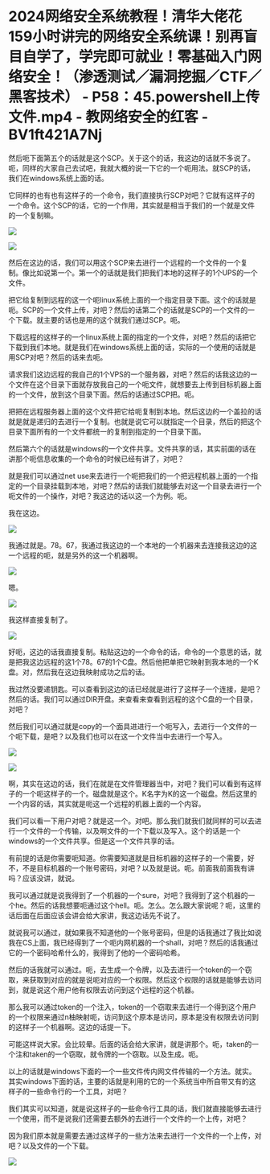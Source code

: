 # 2024网络安全系统教程！清华大佬花159小时讲完的网络安全系统课！别再盲目自学了，学完即可就业！零基础入门网络安全！（渗透测试／漏洞挖掘／CTF／黑客技术） - P58：45.powershell上传文件.mp4 - 教网络安全的红客 - BV1ft421A7Nj

然后呃下面第五个的话就是这个SCP。关于这个的话，我这边的话就不多说了。呃，同样的大家自己去试吧，我就大概的说一下它的一个呃用法。就SCP的话，我们在windows系统上面的话。

它同样的也有也有这样子的一个命令，我们直接执行SCP对吧？它就有这样子的一个命令。这个SCP的话，它的一个作用，其实就是相当于我们的一个就是文件的一个复制嘛。



![](img/c425d2932fb945780c0b2af407a5416b_1.png)

![](img/c425d2932fb945780c0b2af407a5416b_2.png)

然后在这边的话，我们可以用这个SCP来去进行一个远程的一个文件的一个复制。像比如说第一个。第一个的话就是我们把我们本地的这样子的1个UPS的一个文件。

把它给复制到远程的这一个呃linux系统上面的一个指定目录下面。这个的话就是呃。SCP的一个文件上传，对吧？然后的话第二个的话就是SCP的一个文件的一个下载。就主要的话也是用的这个就我们通过SCP。呃。

下载远程的这样子的一个linux系统上面的指定的一个文件，对吧？然后的话把它下载到我们本地。就是我们在windows系统上面的话，实际的一个使用的话就是用SCP对吧？然后的话来去呃。

请求我们这边远程的我自己的1个VPS的一个服务器，对吧？然后的话我这边的一个文件在这个目录下面就存放我自己的一个呃文件，就想要去上传到目标机器上面的一个文件，放到这个目录下面。然后的话通过SCP把。呃。

把把在远程服务器上面的这个文件把它给呃复制到本地。然后这边的一个盖拉的话就是就是递归的去进行一个复制。也就是说它可以就指定一个目录，然后的把这个目录下面所有的一个文件都统一的复制到指定的一个目录下面。

然后第六个的话就是windows的一个文件共享。文件共享的话，其实前面的话在讲那个呃信息收集的一个命令的时候已经有讲了，对吧？

就是我们可以通过net use来去进行一个呃把我们的一个把远程机器上面的一个指定的一个目录挂载到本地，对吧？然后的话我们就能够去对这一个目录去进行一个呃文件的一个操作，对吧？我这边的话以这一个为例。呃。

我在这边。

![](img/c425d2932fb945780c0b2af407a5416b_4.png)

我通过就是。78。67，我通过我这边的一个本地的一个机器来去连接我这边的这一个远程的呃，就是另外的这一个机器啊。



![](img/c425d2932fb945780c0b2af407a5416b_6.png)

嗯。

![](img/c425d2932fb945780c0b2af407a5416b_8.png)

我这样直接复制了。

![](img/c425d2932fb945780c0b2af407a5416b_10.png)

好呃，这边的话我直接复制。粘贴这边的一个命令的话，命令的一个意思的话，就是把我这边远程的这1个78。67的1个C盘。然后他把单把它映射到我本地的一个K盘。对，然后我在这边我映射成功之后的话。

我过然没要递钥匙。可以查看到这边的话已经就是进行了这样子一个连接，是吧？然后的话。我们可以通过DIR开盘。来查看来查看到远程的这个C盘的一个目录，对吧？

然后我们可以通过就是copy的一个面具进进行一个呃写入，去进行一个文件的一个呃下载，是吧？以及我们也可以在这一个文件当中去进行一个写入。



![](img/c425d2932fb945780c0b2af407a5416b_12.png)

![](img/c425d2932fb945780c0b2af407a5416b_13.png)

啊，其实在这边的话，我们在就是在文件管理器当中，对吧？我们可以看到有这样子的一个呃这样子的一个。磁盘就是这个。K名字为K的这一个磁盘。然后这里的一个内容的话，其实就是呃这一个远程的机器上面的一个内容。

我们可以看一下用户对吧？就是这一个。对吧。那么我们就我们就同样的可以去进行一个文件的一个传输，以及啊文件的一个下载以及写入。这个的话是一个windows的一个文件共享。但是这一个文件共享的话。

有前提的话是你需要呃知道。你需要知道就是目标机器的这样子的一个需要，好不，不是目标机器的一个账号密码，对吧？以及就是说。呃。前面我前面我有讲吗？应该没讲，就说。

我可以通过就是说我得到了一个机器的一个sure，对吧？我得到了这个机器的一个he。然后的话我想要呃通过这个hell。呃。怎么。怎么跟大家说呢？呃，这里的话后面在后面应该会讲会给大家讲，我这边话先不说了。

就说我可以通过，就如果我不知道他的一个账号密码，但是的话我通过了我比如说我在CS上面，我已经得到了一个呃内网机器的一个shall，对吧？然后的话我通过它的一个密码哈希什么的，我得到了他的一个密码哈希。

然后的话我就可以通过。呃，去生成一个令牌，以及去进行一个token的一个窃取，来获取到对应的就是说呃对应的一个权限。然后这个权限的话就是能够去访问到，就是说这个用户他有权限去访问到这个远程的这个机器。

那么我可以通过token的一个注入，token的一个窃取来去进行一个得到这个用户的一个权限来通过n柚映射呃，访问到这个原本是访问，原本是没有权限去访问到的这样子一个机器啊。这边的话提一下。

可能这样说大家。会比较晕。后面的话会给大家讲，就是讲那个。呃，taken的一个注和taken的一个窃取，就令牌的一个窃取。以及生成。呃。

以上的话就是windows下面的一个一些文件传内网文件传输的一个方法。就实。其实windows下面的话，主要的话就是利用的它的一个系统当中所自带又有的这样子的一些命令行的一个工具，对吧？

我们其实可以知道，就是说这样子的一些命令行工具的话，我们就直接能够去进行一个使用，而不是说我们还需要去额外的去进行一个文件的一个上传，对吧？

因为我们原本就是需要去通过这样子的一些方法来去进行一个文件的一个上传，对吧？以及文件的一个下载。

![](img/c425d2932fb945780c0b2af407a5416b_15.png)